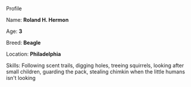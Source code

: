  Profile

Name: **Roland H. Hermon**

Age: **3**

Breed: **Beagle**

Location: **Philadelphia**

Skills: Following scent trails, digging holes, treeing squirrels, looking after small children, guarding the pack, stealing chimkin when the little humans isn't looking
